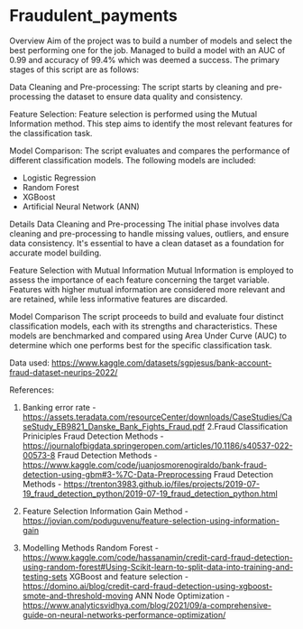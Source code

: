 # Fraudulent_payments

Overview
Aim of the project was to build a number of models and select the best performing one for the job. Managed to build a model with an AUC of 0.99 and accuracy of 99.4% which was deemed a success. The primary stages of this script are as follows:

Data Cleaning and Pre-processing: The script starts by cleaning and pre-processing the dataset to ensure data quality and consistency.

Feature Selection: Feature selection is performed using the Mutual Information method. This step aims to identify the most relevant features for the classification task.

Model Comparison: The script evaluates and compares the performance of different classification models. The following models are included:

* Logistic Regression
* Random Forest
* XGBoost
* Artificial Neural Network (ANN)
  
Details
Data Cleaning and Pre-processing
The initial phase involves data cleaning and pre-processing to handle missing values, outliers, and ensure data consistency. It's essential to have a clean dataset as a foundation for accurate model building.

Feature Selection with Mutual Information
Mutual Information is employed to assess the importance of each feature concerning the target variable. Features with higher mutual information are considered more relevant and are retained, while less informative features are discarded.

Model Comparison
The script proceeds to build and evaluate four distinct classification models, each with its strengths and characteristics. These models are benchmarked and compared using Area Under Curve (AUC) to determine which one performs best for the specific classification task.


Data used:
https://www.kaggle.com/datasets/sgpjesus/bank-account-fraud-dataset-neurips-2022/


References:

1. Banking error rate - https://assets.teradata.com/resourceCenter/downloads/CaseStudies/CaseStudy_EB9821_Danske_Bank_Fights_Fraud.pdf
2.Fraud Classification Priniciples
Fraud Detection Methods -https://journalofbigdata.springeropen.com/articles/10.1186/s40537-022-00573-8
Fraud Detection Methods -https://www.kaggle.com/code/juanjosmorenogiraldo/bank-fraud-detection-using-gbm#3-%7C-Data-Preprocessing
Fraud Detection Methods - https://trenton3983.github.io/files/projects/2019-07-19_fraud_detection_python/2019-07-19_fraud_detection_python.html

4. Feature Selection
Information Gain Method - https://jovian.com/poduguvenu/feature-selection-using-information-gain

5. Modelling Methods
Random Forest - https://www.kaggle.com/code/hassanamin/credit-card-fraud-detection-using-random-forest#Using-Scikit-learn-to-split-data-into-training-and-testing-sets
XGBoost and feature selection - https://domino.ai/blog/credit-card-fraud-detection-using-xgboost-smote-and-threshold-moving
ANN Node Optimization - https://www.analyticsvidhya.com/blog/2021/09/a-comprehensive-guide-on-neural-networks-performance-optimization/
